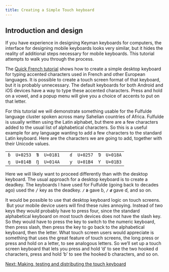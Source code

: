 ```yaml
---
title: Creating a Simple Touch keyboard
---
```


## Introduction and design

If you have experience in designing Keyman keyboards for computers, the
interface for designing mobile keyboards looks very similar, but it
hides the reality of additional steps necessary for mobile keyboards.
This tutorial attempts to walk you through the process.

The [Quick French tutorial](../tutorial/) shows how to create a simple
desktop keyboard for typing accented characters used in French and other
European languages. It is possible to create a touch screen format of
that keyboard, but it is probably unnecessary. The default keyboards for
both Android and iOS devices have a way to type these accented
characters. Press and hold on a vowel, and a popup menu will give you a
choice of accents to put on that letter.

For this tutorial we will demonstrate something usable for the Fulfulde
language cluster spoken across many Sahelian countries of Africa.
Fulfulde is usually written using the Latin alphabet, but there are a
few characters added to the usual list of alphabetical characters. So
this is a useful example for any language wanting to add a few
characters to the standard Latin keyboard. Here are the characters we
are going to add, together with their Unicode values.

|     |          |     |          |     |     |          |     |          |
|-----|----------|-----|----------|-----|-----|----------|-----|----------|
| `ɓ` | `U+0253` | `Ɓ` | `U+0181` |     | `ɗ` | `U+0257` | `Ɗ` | `U+018A` |
| `ŋ` | `U+014B` | `Ŋ` | `U+014A` |     | `ƴ` | `U+01B4` | `Ƴ` | `U+01B3` |

Here we will likely want to proceed differently than with the desktop
keyboard. The usual approach for a desktop keyboard is to create a
deadkey. The keyboards I have used for Fulfulde (going back to decades
ago) used the <kbd>/</kbd> key as the deadkey.
***`/`*** ***`b`*** gave ɓ,
***`/`*** ***`d`*** gave ɗ, and so on.

It would be possible to use that desktop keyboard logic on touch
screens.  But your mobile device users will find these rules annoying.
Instead of two keys they would probably have to press four, since the
standard alphabetical keyboard on most touch devices does not have the
slash key. So they would have to press the key to switch to the numeric
keyboard, then press slash, then press the key to go back to the
alphabetical keyboard, then the letter. What touch screen users would
appreciate is something that uses the great feature of touch screens,
the long press or press and hold on a letter, to see analogous letters.
So we’ll set up a touch screen keyboard that lets you press and hold ‘d’
to see the two hooked d characters, press and hold ‘b’ to see the hooked
b characters, and so on.

[Next: Making, testing and distributing the touch
keyboard](making-touch-keyboard)
